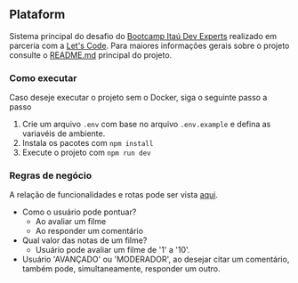 ## Plataform

Sistema principal do desafio do [Bootcamp Itaú Dev Experts](https://letscode.com.br/processos-seletivos/itau-bootcamp-dev) realizado em parceria com a [Let's Code](http://letscode.com.br/). Para maiores informações gerais sobre o projeto consulte o [README.md](../../README.md) principal do projeto.

### Como executar

Caso deseje executar o projeto sem o Docker, siga o seguinte passo a passo

1. Crie um arquivo `.env` com base no arquivo `.env.example` e defina as variavéis de ambiente.
2. Instala os pacotes com `npm install`
3. Execute o projeto com `npm run dev`

### Regras de negócio

A relação de funcionalidades e rotas pode ser vista [aqui](../../assets/ROTAS.md).

- Como o usuário pode pontuar?
    - Ao avaliar um filme
    - Ao responder um comentário
- Qual valor das notas de um filme?
    - Usuário pode avaliar um filme de '1' a '10'.
- Usuário 'AVANÇADO' ou 'MODERADOR', ao desejar citar um comentário, também pode, simultaneamente, responder um outro.